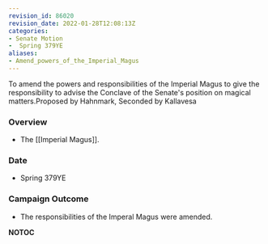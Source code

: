 ```yaml
---
revision_id: 86020
revision_date: 2022-01-28T12:08:13Z
categories:
- Senate Motion
-  Spring 379YE
aliases:
- Amend_powers_of_the_Imperial_Magus
---
```


To amend the powers and responsibilities of the Imperial Magus to give the responsibility to advise the Conclave of the Senate's position on magical matters.Proposed by Hahnmark, Seconded by Kallavesa

### Overview
* The [[Imperial Magus]].

### Date
* Spring 379YE

### Campaign Outcome
* The responsibilities of the Imperal Magus were amended.



__NOTOC__